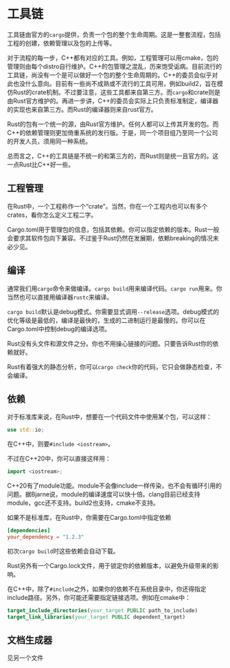 # 工具链

工具链由官方的`cargo`提供，负责一个包的整个生命周期。这是一整套流程，包括工程的创建，依赖管理以及包的上传等。

对于流程的每一步，C++都有对应的工具。例如，工程管理可以用cmake，包的管理则由每个distro自行维护。C++的包管理之混乱，历来饱受诟病。目前流行的工具链，尚没有一个是可以做好一个包的整个生命周期的。C++的委员会似乎对此也没什么意向。目前有一些尚不成熟或不流行的工具可用，例如build2，旨在模仿Rust的crate机制。不过要注意，这些工具都来自第三方。而`cargo`和crate则是由Rust官方维护的。再进一步讲，C++的委员会实际上只负责标准制定，编译器的实现也来自第三方。而Rust的编译器则来自rust官方。

Rust的包有一个统一的源，由Rust官方维护。任何人都可以上传其开发的包。而C++的依赖管理则更加倚重系统的发行版。于是，同一个项目组乃至同一个公司的开发人员，须用同一种系统。

总而言之，C++的工具链是不统一的和第三方的，而Rust则是统一且官方的。这一点Rust比C++好一些。

## 工程管理

在Rust中，一个工程称作一个“crate”。当然，你在一个工程内也可以有多个crates，看你怎么定义工程二字。

Cargo.toml用于管理包的信息，包括其依赖。你可以指定依赖的版本。Rust一般会要求其软件包向下兼容。不过鉴于Rust仍然在发展期，依赖breaking的情况未必少见。

## 编译

通常我们用`cargo`命令来做编译。`cargo build`用来编译代码。`cargo run`用来。你当然也可以直接用编译器`rustc`来编译。

`cargo build`默认是debug模式。你需要显式调用`--release`选项。debug模式的优化等级是最低的，编译是最快的，生成的二进制运行是最慢的。你可以在Cargo.toml中控制debug的编译选项。

Rust没有头文件和源文件之分。你也不用操心链接的问题。只要告诉Rust你的依赖就好。

Rust有着强大的静态分析，你可以`cargo check`你的代码，它只会做静态检查，不会编译。

## 依赖

对于标准库来说，在Rust中，想要在一个代码文件中使用某个包，可以这样：

```rust
use std::io;
```

在C++中，则要`#include <iostream>`。

不过在C++20中，你可以直接这样用：

```cpp
import <iostream>;
```

C++20有了module功能。module不会像include一样传染，也不会有循环引用的问题。据Bjarne说，module的编译速度可以快十倍。clang目前已经支持module，gcc还不支持。build2也支持，cmake不支持。

如果不是标准库，在Rust中，你需要在Cargo.toml中指定依赖

```toml
[dependencies]
your_dependency = "1.2.3"
```

初次`cargo build`时这些依赖会自动下载。

Rust另外有一个Cargo.lock文件，用于锁定你的依赖版本，以避免升级带来的影响。

在C++中，除了`#include`之外，如果你的依赖不在系统目录中，你还得指定include路径。另外，你可能还需要指定链接选项。例如在cmake中：

```cmake
target_include_directories(your_target PUBLIC path_to_include)
target_link_libraries(your_target PUBLIC dependent_target)
```

## 文档生成器

见另一个文件
